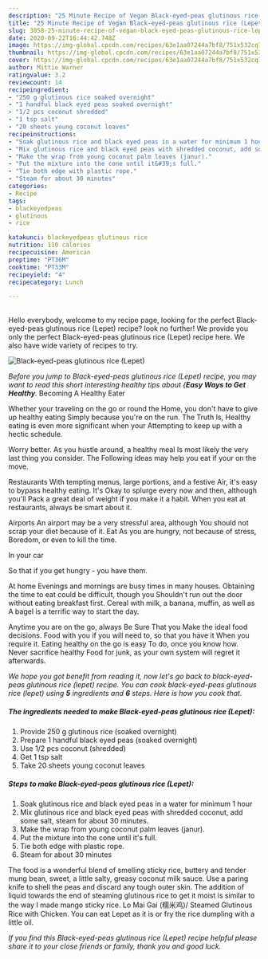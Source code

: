 ```yaml
---
description: "25 Minute Recipe of Vegan Black-eyed-peas glutinous rice (Lepet)"
title: "25 Minute Recipe of Vegan Black-eyed-peas glutinous rice (Lepet)"
slug: 3058-25-minute-recipe-of-vegan-black-eyed-peas-glutinous-rice-lepet
date: 2020-09-22T16:44:42.748Z
image: https://img-global.cpcdn.com/recipes/63e1aa07244a7bf8/751x532cq70/black-eyed-peas-glutinous-rice-lepet-recipe-main-photo.jpg
thumbnail: https://img-global.cpcdn.com/recipes/63e1aa07244a7bf8/751x532cq70/black-eyed-peas-glutinous-rice-lepet-recipe-main-photo.jpg
cover: https://img-global.cpcdn.com/recipes/63e1aa07244a7bf8/751x532cq70/black-eyed-peas-glutinous-rice-lepet-recipe-main-photo.jpg
author: Mittie Warner
ratingvalue: 3.2
reviewcount: 14
recipeingredient:
- "250 g glutinous rice soaked overnight"
- "1 handful black eyed peas soaked overnight"
- "1/2 pcs coconut shredded"
- "1 tsp salt"
- "20 sheets young coconut leaves"
recipeinstructions:
- "Soak glutinous rice and black eyed peas in a water for minimum 1 hour"
- "Mix glutinous rice and black eyed peas with shredded coconut, add some salt, steam for about 30 minutes."
- "Make the wrap from young coconut palm leaves (janur)."
- "Put the mixture into the cone until it&#39;s full."
- "Tie both edge with plastic rope."
- "Steam for about 30 minutes"
categories:
- Recipe
tags:
- blackeyedpeas
- glutinous
- rice

katakunci: blackeyedpeas glutinous rice 
nutrition: 110 calories
recipecuisine: American
preptime: "PT36M"
cooktime: "PT33M"
recipeyield: "4"
recipecategory: Lunch

---
```

<br>
Hello everybody, welcome to my recipe page, looking for the perfect Black-eyed-peas glutinous rice (Lepet) recipe? look no further! We provide you only the perfect Black-eyed-peas glutinous rice (Lepet) recipe here. We also have wide variety of recipes to try.
<br>


![Black-eyed-peas glutinous rice (Lepet)](https://img-global.cpcdn.com/recipes/63e1aa07244a7bf8/751x532cq70/black-eyed-peas-glutinous-rice-lepet-recipe-main-photo.jpg)

<i>Before you jump to Black-eyed-peas glutinous rice (Lepet) recipe, you may want to read this short interesting healthy tips about {<strong>Easy Ways to Get Healthy</strong>.</i>
Becoming A Healthy Eater

Whether your traveling on the go or round the
Home, you don't have to give up healthy eating
Simply because you're on the run. The Truth Is,
Healthy eating is even more significant when your
Attempting to keep up with a hectic schedule.


Worry better. As you hustle around, a healthy meal
Is most likely the very last thing you consider. The
Following ideas may help you eat if your on the move.

Restaurants
With tempting menus, large portions, and a festive
Air, it's easy to bypass healthy eating. It's
Okay to splurge every now and then, although you'll
Pack a great deal of weight if you make it a habit.
When you eat at restaurants, always be smart
about it.

Airports
An airport may be a very stressful area, although
You should not scrap your diet because of it. Eat
As you are hungry, not because of stress,
Boredom, or even to kill the time.

In your car

So that if you get hungry - you have them.

At home
Evenings and mornings are busy times in many houses.
Obtaining the time to eat could be difficult, though you
Shouldn't run out the door without eating breakfast
first. Cereal with milk, a banana, muffin, as well as 
A bagel is a terrific way to start the day.

Anytime you are on the go, always Be Sure That you
Make the ideal food decisions. 
Food with you if you will need to, so that you have it
When you require it. Eating healthy on the go is easy
To do, once you know how. Never sacrifice healthy
Food for junk, as your own system will regret it afterwards.


<i>We hope you got benefit from reading it, now let's go back to black-eyed-peas glutinous rice (lepet) recipe. You can cook black-eyed-peas glutinous rice (lepet) using <strong>5</strong> ingredients and <strong>6</strong> steps. Here is how you cook that.
</i>

##### The ingredients needed to make Black-eyed-peas glutinous rice (Lepet):

1. Provide 250 g glutinous rice (soaked overnight)
1. Prepare 1 handful black eyed peas (soaked overnight)
1. Use 1/2 pcs coconut (shredded)
1. Get 1 tsp salt
1. Take 20 sheets young coconut leaves


##### Steps to make Black-eyed-peas glutinous rice (Lepet):

1. Soak glutinous rice and black eyed peas in a water for minimum 1 hour
1. Mix glutinous rice and black eyed peas with shredded coconut, add some salt, steam for about 30 minutes.
1. Make the wrap from young coconut palm leaves (janur).
1. Put the mixture into the cone until it&#39;s full.
1. Tie both edge with plastic rope.
1. Steam for about 30 minutes


The food is a wonderful blend of smelling sticky rice, buttery and tender mung bean, sweet, a little salty, greasy coconut milk sauce. Use a paring knife to shell the peas and discard any tough outer skin. The addition of liquid towards the end of steaming glutinous rice to get it moist is similar to the way I made mango sticky rice. Lo Mai Gai (糯米鸡)/ Steamed Glutinous Rice with Chicken. You can eat Lepet as it is or fry the rice dumpling with a little oil. 

<i>If you find this Black-eyed-peas glutinous rice (Lepet) recipe helpful please share it to your close friends or family, thank you and good luck.</i>
